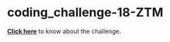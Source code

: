 # coding_challenge-18-ZTM

**[Click here](https://github.com/zero-to-mastery/coding_challenge-18)** to know about the challenge.
